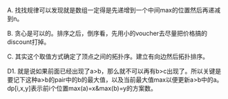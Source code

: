 A. 找找规律可以发现就是数组一定得是先递增到一个中间max的位置然后再递减到n。

B. 贪心是可以的。排序之后，倒序看，先用小的voucher去尽量把价格搞的discount打掉。

C. 其实这个取值方式确定了顶点之间的拓扑序。建立有向边然后拓扑排序。

D1. 就是说如果前面已经出现了a>b，那么就不可以再有b>c出现了。所以关键是要记下这种a>b的pair中的b的最大值，以及当前最大值max以便更新a>b中的a。dp[i,x,y]表示前i个位置max(a)=x&max(b)=y的方案数。
